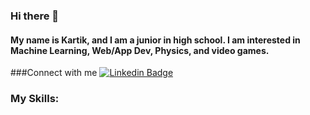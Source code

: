 ### Hi there 👋
#### My name is Kartik, and I am a junior in high school. I am interested in Machine Learning, Web/App Dev, Physics, and video games.

###Connect with me
[![Linkedin Badge](https://img.shields.io/badge/-Kartik-0e76a8?style=flat&labelColor=0e76a8&logo=linkedin&logoColor=white)](https://www.linkedin.com/in/kartikpulipati/)


### My Skills:
